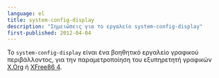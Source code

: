```yaml
---
language: el
title: system-config-display
description: "Σημειώσεις για το εργαλείο system-config-display"
first-published: 2012-04-04
---
```


Το `system-config-display` είναι ένα βοηθητικό εργαλείο γραφικού περιβάλλοντος, 
για την παραμετροποίηση του εξυπηρετητή γραφικών [X.Org][1] ή [XFree86 4][2].

  [1]: /docs/x.org.el.html "X.Org" 
  [2]: /docs/xfree86-4.el.html "XFree86 4"
